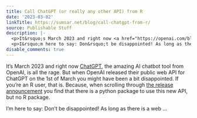 ```yaml
---
title: Call ChatGPT (or really any other API) from R
date: '2023-03-02'
linkTitle: https://sumsar.net/blog/call-chatgpt-from-r/
source: Publishable Stuff
description: |-
  <p>It&rsquo;s March 2023 and right now <a href="https://openai.com/blog/chatgpt">ChatGPT</a>, the amazing AI chatbot tool from OpenAI, is all the rage. But when OpenAI released their public web API for ChatGPT on the 1st of March you might have been a bit disappointed. If you&rsquo;re an R user, that is. Because, when scrolling through <a href="https://openai.com/blog/introducing-chatgpt-and-whisper-apis">the release announcement</a> you find that there is a python package to use this new API, but no R package.</p>
  <p>I&rsquo;m here to say: Don&rsquo;t be disappointed! As long as there is a web ...
disable_comments: true
---
```

<p>It&rsquo;s March 2023 and right now <a href="https://openai.com/blog/chatgpt">ChatGPT</a>, the amazing AI chatbot tool from OpenAI, is all the rage. But when OpenAI released their public web API for ChatGPT on the 1st of March you might have been a bit disappointed. If you&rsquo;re an R user, that is. Because, when scrolling through <a href="https://openai.com/blog/introducing-chatgpt-and-whisper-apis">the release announcement</a> you find that there is a python package to use this new API, but no R package.</p>
<p>I&rsquo;m here to say: Don&rsquo;t be disappointed! As long as there is a web ...